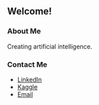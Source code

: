 ## Welcome! 

### About Me
Creating artificial intelligence.

### Contact Me
- [LinkedIn](https://www.linkedin.com/in/mmmarchetti/)
- [Kaggle](https://www.kaggle.com/mmmarchetti)
- [Email](mailto:marcosmartins.marchetti@gmail.com)
